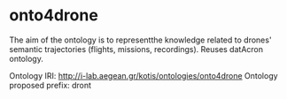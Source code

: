 # onto4drone
The aim of the ontology is to representthe knowledge related to drones' semantic trajectories (flights, missions, recordings). Reuses datAcron ontology.

Ontology IRI: http://i-lab.aegean.gr/kotis/ontologies/onto4drone
Ontology proposed prefix: dront
